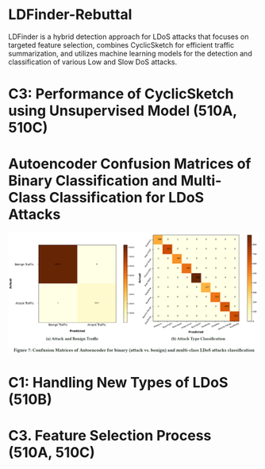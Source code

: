 # LDFinder-Rebuttal
LDFinder is a hybrid detection approach for LDoS attacks that focuses on targeted feature selection, combines CyclicSketch for efficient traffic summarization, and utilizes machine learning models for the detection and classification of various Low and Slow DoS attacks.

# C3: Performance of CyclicSketch using Unsupervised Model (510A, 510C)
# Autoencoder Confusion Matrices of Binary Classification and Multi-Class Classification for LDoS Attacks
![Autoencoder Confusion Matrices of Binary Classification and Multi-Class Classification for LDoS Attacks](https://github.com/LDFinder/LDFinder-Rebuttal/blob/800cdafcb56bbdde323299e69c84eb888d234b7d/Results/6.%20Autoencoder%20Confusion%20Matrices%20of%20Binary%20Classification%20and%20Multi-Class%20Classification%20for%20LDoS%20Attacks.png)

# C1: Handling New Types of LDoS (510B)

# C3. Feature Selection Process (510A, 510C)
